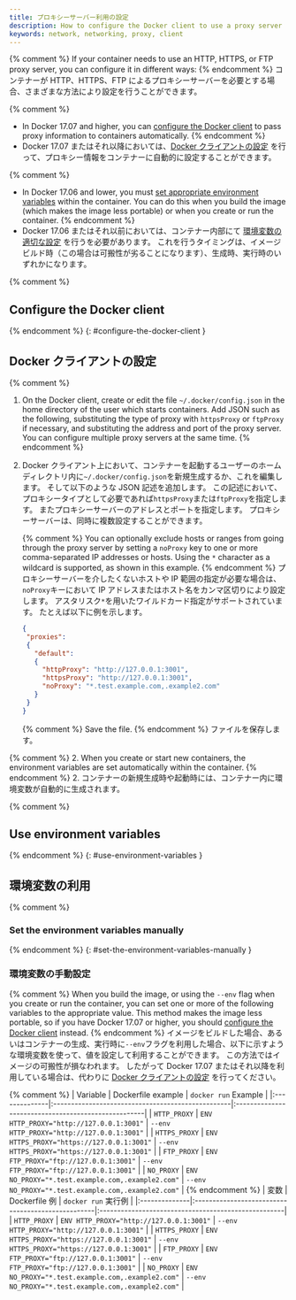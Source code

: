 ```yaml
---
title: プロキシーサーバー利用の設定
description: How to configure the Docker client to use a proxy server
keywords: network, networking, proxy, client
---
```


{% comment %}
If your container needs to use an HTTP, HTTPS, or FTP proxy server, you can
configure it in different ways:
{% endcomment %}
コンテナーが HTTP、HTTPS、FTP によるプロキシーサーバーを必要とする場合、さまざまな方法により設定を行うことができます。

{% comment %}
- In Docker 17.07 and higher, you can
  [configure the Docker client](#configure-the-docker-client) to pass
  proxy information to containers automatically.
{% endcomment %}
- Docker 17.07 またはそれ以降においては、[Docker クライアントの設定](#configure-the-docker-client) を行って、プロキシー情報をコンテナーに自動的に設定することができます。

{% comment %}
- In Docker 17.06 and lower, you must
  [set appropriate environment variables](#use-environment-variables)
  within the container. You can do this when you build the image (which makes
  the image less portable) or when you create or run the container.
{% endcomment %}
- Docker 17.06 またはそれ以前においては、コンテナー内部にて [環境変数の適切な設定](#use-environment-variables) を行うを必要があります。
  これを行うタイミングは、イメージビルド時（この場合は可搬性が劣ることになります）、生成時、実行時のいずれかになります。

{% comment %}
## Configure the Docker client
{% endcomment %}
{: #configure-the-docker-client }
## Docker クライアントの設定

{% comment %}
1.  On the Docker client, create or edit the file `~/.docker/config.json` in the
    home directory of the user which starts containers. Add JSON such as the
    following, substituting the type of proxy with `httpsProxy` or `ftpProxy` if
    necessary, and substituting the address and port of the proxy server. You
    can configure multiple proxy servers at the same time.
{% endcomment %}
1.  Docker クライアント上において、コンテナーを起動するユーザーのホームディレクトリ内に`~/.docker/config.json`を新規生成するか、これを編集します。
    そして以下のような JSON 記述を追加します。
    この記述において、プロキシータイプとして必要であれば`httpsProxy`または`ftpProxy`を指定します。
    またプロキシーサーバーのアドレスとポートを指定します。
    プロキシーサーバーは、同時に複数設定することができます。

    {% comment %}
    You can optionally exclude hosts or ranges from going through the proxy
    server by setting a `noProxy` key to one or more comma-separated IP
    addresses or hosts. Using the `*` character as a wildcard is supported, as
    shown in this example.
    {% endcomment %}
    プロキシーサーバーを介したくないホストや IP 範囲の指定が必要な場合は、`noProxy`キーにおいて IP アドレスまたはホスト名をカンマ区切りにより設定します。
    アスタリスク`*`を用いたワイルドカード指定がサポートされています。
    たとえば以下に例を示します。

    ```json
    {
     "proxies":
     {
       "default":
       {
         "httpProxy": "http://127.0.0.1:3001",
         "httpsProxy": "http://127.0.0.1:3001",
         "noProxy": "*.test.example.com,.example2.com"
       }
     }
    }
    ```

    {% comment %}
    Save the file.
    {% endcomment %}
    ファイルを保存します。

{% comment %}
 2. When you create or start new containers, the environment variables are
    set automatically within the container.
{% endcomment %}
 2. コンテナーの新規生成時や起動時には、コンテナー内に環境変数が自動的に生成されます。


{% comment %}
## Use environment variables
{% endcomment %}
{: #use-environment-variables }
## 環境変数の利用

{% comment %}
### Set the environment variables manually
{% endcomment %}
{: #set-the-environment-variables-manually }
### 環境変数の手動設定

{% comment %}
When you build the image, or using the `--env` flag when you create or run the
container, you can set one or more of the following variables to the appropriate
value. This method makes the image less portable, so if you have Docker 17.07
or higher, you should [configure the Docker client](#configure-the-docker-client)
instead.
{% endcomment %}
イメージをビルドした場合、あるいはコンテナーの生成、実行時に`--env`フラグを利用した場合、以下に示すような環境変数を使って、値を設定して利用することができます。
この方法ではイメージの可搬性が損なわれます。
したがって Docker 17.07 またはそれ以降を利用している場合は、代わりに [Docker クライアントの設定](#configure-the-docker-client) を行ってください。

{% comment %}
| Variable      | Dockerfile example                                | `docker run` Example                                |
|:--------------|:--------------------------------------------------|:----------------------------------------------------|
| `HTTP_PROXY`  | `ENV HTTP_PROXY="http://127.0.0.1:3001"`          | `--env HTTP_PROXY="http://127.0.0.1:3001"`          |
| `HTTPS_PROXY` | `ENV HTTPS_PROXY="https://127.0.0.1:3001"`        | `--env HTTPS_PROXY="https://127.0.0.1:3001"`        |
| `FTP_PROXY`   | `ENV FTP_PROXY="ftp://127.0.0.1:3001"`            | `--env FTP_PROXY="ftp://127.0.0.1:3001"`            |
| `NO_PROXY`    | `ENV NO_PROXY="*.test.example.com,.example2.com"` | `--env NO_PROXY="*.test.example.com,.example2.com"` |
{% endcomment %}
| 変数          | Dockerfile 例                                     | `docker run` 実行例                                 |
|:--------------|:--------------------------------------------------|:----------------------------------------------------|
| `HTTP_PROXY`  | `ENV HTTP_PROXY="http://127.0.0.1:3001"`          | `--env HTTP_PROXY="http://127.0.0.1:3001"`          |
| `HTTPS_PROXY` | `ENV HTTPS_PROXY="https://127.0.0.1:3001"`        | `--env HTTPS_PROXY="https://127.0.0.1:3001"`        |
| `FTP_PROXY`   | `ENV FTP_PROXY="ftp://127.0.0.1:3001"`            | `--env FTP_PROXY="ftp://127.0.0.1:3001"`            |
| `NO_PROXY`    | `ENV NO_PROXY="*.test.example.com,.example2.com"` | `--env NO_PROXY="*.test.example.com,.example2.com"` |

